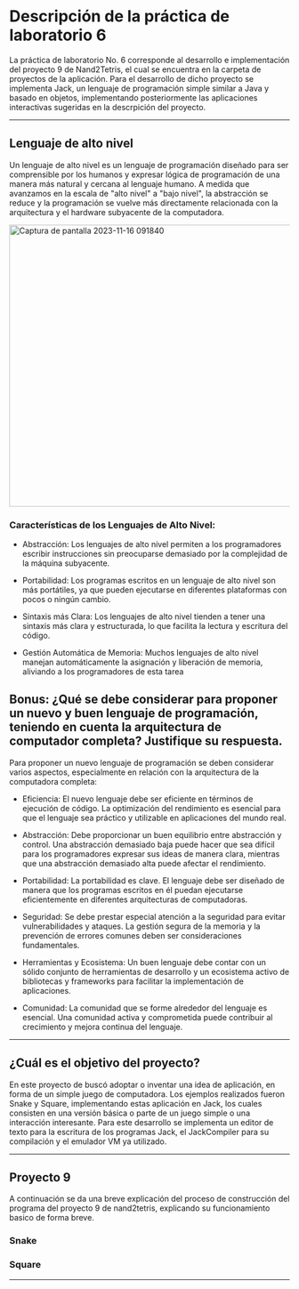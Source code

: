# Descripción de la práctica de laboratorio 6
La práctica de laboratorio No. 6 corresponde al desarrollo e implementación del proyecto 9 de Nand2Tetris, el cual se encuentra en la carpeta de proyectos de la aplicación. Para el desarrollo de dicho proyecto se implementa Jack, un lenguaje de programación simple similar a Java y basado en objetos, implementando posteriormente las aplicaciones interactivas sugeridas en la descrpición del proyecto.

***

## Lenguaje de alto nivel

Un lenguaje de alto nivel es un lenguaje de programación diseñado para ser comprensible por los humanos y expresar lógica de programación de una manera más natural y cercana al lenguaje humano. A medida que avanzamos en la escala de "alto nivel" a "bajo nivel", la abstracción se reduce y la programación se vuelve más directamente relacionada con la arquitectura y el hardware subyacente de la computadora.

<img width="507" alt="Captura de pantalla 2023-11-16 091840" src="https://github.com/JuanSepu18/Grupo-Aval/assets/129451318/9dddbbf1-ef60-4e68-bae6-2392080155e2">

### Características de los Lenguajes de Alto Nivel:

- Abstracción: Los lenguajes de alto nivel permiten a los programadores escribir instrucciones sin preocuparse demasiado por la complejidad de la máquina subyacente.

- Portabilidad: Los programas escritos en un lenguaje de alto nivel son más portátiles, ya que pueden ejecutarse en diferentes plataformas con pocos o ningún cambio.

- Sintaxis más Clara: Los lenguajes de alto nivel tienden a tener una sintaxis más clara y estructurada, lo que facilita la lectura y escritura del código.

- Gestión Automática de Memoria: Muchos lenguajes de alto nivel manejan automáticamente la asignación y liberación de memoria, aliviando a los programadores de esta tarea


## Bonus: ¿Qué se debe considerar para proponer un nuevo y buen lenguaje de programación, teniendo en cuenta la arquitectura de computador completa? Justifique su respuesta.

Para proponer un nuevo lenguaje de programación se deben considerar varios aspectos, especialmente en relación con la arquitectura de la computadora completa:

- Eficiencia: El nuevo lenguaje debe ser eficiente en términos de ejecución de código. La optimización del rendimiento es esencial para que el lenguaje sea práctico y utilizable en aplicaciones del mundo real.

- Abstracción: Debe proporcionar un buen equilibrio entre abstracción y control. Una abstracción demasiado baja puede hacer que sea difícil para los programadores expresar sus ideas de manera clara, mientras que una abstracción demasiado alta puede afectar el rendimiento.

- Portabilidad: La portabilidad es clave. El lenguaje debe ser diseñado de manera que los programas escritos en él puedan ejecutarse eficientemente en diferentes arquitecturas de computadoras.

- Seguridad: Se debe prestar especial atención a la seguridad para evitar vulnerabilidades y ataques. La gestión segura de la memoria y la prevención de errores comunes deben ser consideraciones fundamentales.

- Herramientas y Ecosistema: Un buen lenguaje debe contar con un sólido conjunto de herramientas de desarrollo y un ecosistema activo de bibliotecas y frameworks para facilitar la implementación de aplicaciones.

- Comunidad: La comunidad que se forme alrededor del lenguaje es esencial. Una comunidad activa y comprometida puede contribuir al crecimiento y mejora continua del lenguaje.


***

## ¿Cuál es el objetivo del proyecto?

En este proyecto de buscó adoptar o inventar una idea de aplicación, en forma de un simple juego de computadora. Los ejemplos realizados fueron Snake y Square, implementando  estas aplicación en Jack, los cuales consisten en una versión básica o parte de un juego simple o una interacción interesante. Para este desarrollo se implementa un editor de texto para la escritura de los programas Jack, el JackCompiler para su compilación y el emulador VM ya utilizado.


***

## Proyecto 9
A continuación se da una breve explicación del proceso de construcción del programa del proyecto 9 de nand2tetris, explicando su funcionamiento basico de forma breve.

### Snake


### Square


***

